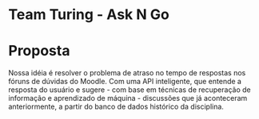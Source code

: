 # Team Turing - Ask N Go

# Proposta

Nossa idéia é resolver o problema de atraso no tempo de respostas nos fóruns de dúvidas do Moodle. Com uma API inteligente, que entende a resposta do usuário e sugere - com base em técnicas de recuperação de informação e aprendizado de máquina - discussões que já aconteceram anteriormente, a partir do banco de dados histórico da disciplina.